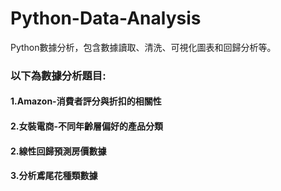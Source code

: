 # Python-Data-Analysis
Python數據分析，包含數據讀取、清洗、可視化圖表和回歸分析等。
### 以下為數據分析題目:
#### 1.Amazon-消費者評分與折扣的相關性 
#### 2.女裝電商-不同年齡層偏好的產品分類
#### 2.線性回歸預測房價數據           
#### 3.分析鳶尾花種類數據             
